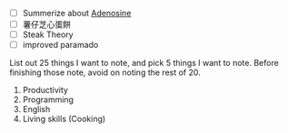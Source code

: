 - [ ] Summerize about [Adenosine](01.Productivity/Physiologic/Neurochemicals/Adenosine.md)
- [ ] 薯仔芝心蛋餅
- [ ] Steak Theory
- [ ] improved paramado 

List out 25 things I want to note, and pick 5 things I want to note. Before finishing those note,  avoid on noting the rest of 20.
1. Productivity
2. Programming
3. English
4. Living skills (Cooking)

